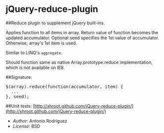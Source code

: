 jQuery-reduce-plugin
====================

##Reduce plugin to supplement jQuery built-ins.

Applies function to all items in array.  Return value of function becomes
the updated accumulator.  Optional seed specifies the 1st value of
accumulator.  Otherwise, array's 1st item is used.

Similar to LINQ's `aggregate`.

Should function same as native Array.prototype.reduce implementation,
which is not available on IE8.

##Signature:
<pre>
$(array).reduce(function(accumulator, item) {
  ...
}, seed);
</pre>

##Unit tests:
[http://xhroot.github.com/jQuery-reduce-plugin/](http://xhroot.github.com/jQuery-reduce-plugin/)



- *Author*: Antonio Rodriguez
- *License*: BSD

